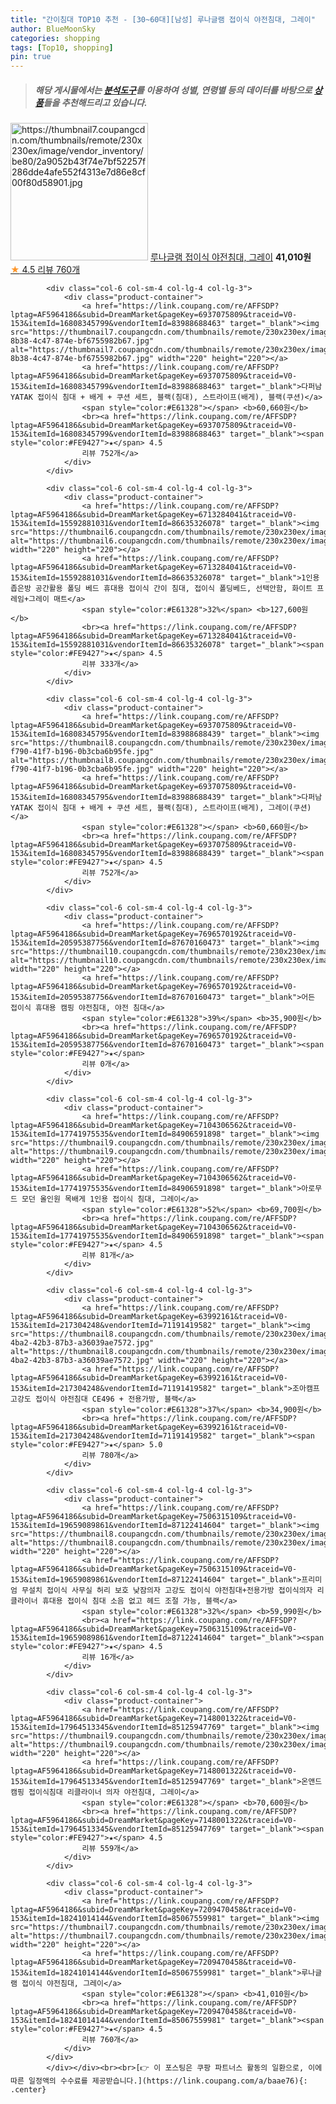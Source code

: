 ```yaml
---
title: "간이침대 TOP10 추천 - [30~60대][남성] 루나글램 접이식 야전침대, 그레이"
author: BlueMoonSky
categories: shopping
tags: [Top10, shopping]
pin: true
---
```


> ##### 해당 게시물에서는 [**분석도구**](https://itemscout.io/)를 이용하여 **성별**, **연령별** 등의 데이터를 바탕으로 [**상품**](https://link.coupang.com/a/baae76)들을 추천해드리고 있습니다.
<div class="container"><div class="row">
            <div class="col-6 col-sm-4 col-lg-4 col-lg-3">
                <div class="product-container">
                    <a href="https://link.coupang.com/re/AFFSDP?lptag=AF5964186&subid=DreamMarket&pageKey=7209470458&traceid=V0-153&itemId=18241014144&vendorItemId=85067559981" target="_blank"><img src="https://thumbnail7.coupangcdn.com/thumbnails/remote/230x230ex/image/vendor_inventory/be80/2a9052b43f74e7bf52257f286dde4afe552f4313e7d86e8cf00f80d58901.jpg" alt="https://thumbnail7.coupangcdn.com/thumbnails/remote/230x230ex/image/vendor_inventory/be80/2a9052b43f74e7bf52257f286dde4afe552f4313e7d86e8cf00f80d58901.jpg" width="220" height="220"></a>
                    <a href="https://link.coupang.com/re/AFFSDP?lptag=AF5964186&subid=DreamMarket&pageKey=7209470458&traceid=V0-153&itemId=18241014144&vendorItemId=85067559981" target="_blank">루나글램 접이식 야전침대, 그레이</a>
                    <span style="color:#E61328"></span> <b>41,010원</b>
                    <br><a href="https://link.coupang.com/re/AFFSDP?lptag=AF5964186&subid=DreamMarket&pageKey=7209470458&traceid=V0-153&itemId=18241014144&vendorItemId=85067559981" target="_blank"><span style="color:#FE9427">★</span> 4.5
                    리뷰 760개</a>
                </div>
            </div>
            
            <div class="col-6 col-sm-4 col-lg-4 col-lg-3">
                <div class="product-container">
                    <a href="https://link.coupang.com/re/AFFSDP?lptag=AF5964186&subid=DreamMarket&pageKey=6937075809&traceid=V0-153&itemId=16808345799&vendorItemId=83988688463" target="_blank"><img src="https://thumbnail7.coupangcdn.com/thumbnails/remote/230x230ex/image/retail/images/2022/11/21/17/4/81207992-8b38-4c47-874e-bf6755982b67.jpg" alt="https://thumbnail7.coupangcdn.com/thumbnails/remote/230x230ex/image/retail/images/2022/11/21/17/4/81207992-8b38-4c47-874e-bf6755982b67.jpg" width="220" height="220"></a>
                    <a href="https://link.coupang.com/re/AFFSDP?lptag=AF5964186&subid=DreamMarket&pageKey=6937075809&traceid=V0-153&itemId=16808345799&vendorItemId=83988688463" target="_blank">다퍼남 YATAK 접이식 침대 + 배게 + 쿠션 세트, 블랙(침대), 스트라이프(배게), 블랙(쿠션)</a>
                    <span style="color:#E61328"></span> <b>60,660원</b>
                    <br><a href="https://link.coupang.com/re/AFFSDP?lptag=AF5964186&subid=DreamMarket&pageKey=6937075809&traceid=V0-153&itemId=16808345799&vendorItemId=83988688463" target="_blank"><span style="color:#FE9427">★</span> 4.5
                    리뷰 752개</a>
                </div>
            </div>
            
            <div class="col-6 col-sm-4 col-lg-4 col-lg-3">
                <div class="product-container">
                    <a href="https://link.coupang.com/re/AFFSDP?lptag=AF5964186&subid=DreamMarket&pageKey=6713284041&traceid=V0-153&itemId=15592881031&vendorItemId=86635326078" target="_blank"><img src="https://thumbnail6.coupangcdn.com/thumbnails/remote/230x230ex/image/vendor_inventory/379e/b700eaff5698f73c7bf0150806e821aef01db8bfcc8f6910264d80b3a25e.jpg" alt="https://thumbnail6.coupangcdn.com/thumbnails/remote/230x230ex/image/vendor_inventory/379e/b700eaff5698f73c7bf0150806e821aef01db8bfcc8f6910264d80b3a25e.jpg" width="220" height="220"></a>
                    <a href="https://link.coupang.com/re/AFFSDP?lptag=AF5964186&subid=DreamMarket&pageKey=6713284041&traceid=V0-153&itemId=15592881031&vendorItemId=86635326078" target="_blank">1인용 좁은방 공간활용 폴딩 베드 휴대용 접이식 간이 침대, 접이식 폴딩베드, 선택안함, 화이트 프레임+그레이 매트</a>
                    <span style="color:#E61328">32%</span> <b>127,600원</b>
                    <br><a href="https://link.coupang.com/re/AFFSDP?lptag=AF5964186&subid=DreamMarket&pageKey=6713284041&traceid=V0-153&itemId=15592881031&vendorItemId=86635326078" target="_blank"><span style="color:#FE9427">★</span> 4.5
                    리뷰 333개</a>
                </div>
            </div>
            
            <div class="col-6 col-sm-4 col-lg-4 col-lg-3">
                <div class="product-container">
                    <a href="https://link.coupang.com/re/AFFSDP?lptag=AF5964186&subid=DreamMarket&pageKey=6937075809&traceid=V0-153&itemId=16808345795&vendorItemId=83988688439" target="_blank"><img src="https://thumbnail8.coupangcdn.com/thumbnails/remote/230x230ex/image/retail/images/2022/11/21/17/3/ba158e16-f790-41f7-b196-0b3cba6b95fe.jpg" alt="https://thumbnail8.coupangcdn.com/thumbnails/remote/230x230ex/image/retail/images/2022/11/21/17/3/ba158e16-f790-41f7-b196-0b3cba6b95fe.jpg" width="220" height="220"></a>
                    <a href="https://link.coupang.com/re/AFFSDP?lptag=AF5964186&subid=DreamMarket&pageKey=6937075809&traceid=V0-153&itemId=16808345795&vendorItemId=83988688439" target="_blank">다퍼남 YATAK 접이식 침대 + 배게 + 쿠션 세트, 블랙(침대), 스트라이프(배게), 그레이(쿠션)</a>
                    <span style="color:#E61328"></span> <b>60,660원</b>
                    <br><a href="https://link.coupang.com/re/AFFSDP?lptag=AF5964186&subid=DreamMarket&pageKey=6937075809&traceid=V0-153&itemId=16808345795&vendorItemId=83988688439" target="_blank"><span style="color:#FE9427">★</span> 4.5
                    리뷰 752개</a>
                </div>
            </div>
            
            <div class="col-6 col-sm-4 col-lg-4 col-lg-3">
                <div class="product-container">
                    <a href="https://link.coupang.com/re/AFFSDP?lptag=AF5964186&subid=DreamMarket&pageKey=7696570192&traceid=V0-153&itemId=20595387756&vendorItemId=87670160473" target="_blank"><img src="https://thumbnail10.coupangcdn.com/thumbnails/remote/230x230ex/image/vendor_inventory/c7c1/61afaa899c87aae7f74533b2b60d461729de4124c11234fda3aeab3e821b.jpg" alt="https://thumbnail10.coupangcdn.com/thumbnails/remote/230x230ex/image/vendor_inventory/c7c1/61afaa899c87aae7f74533b2b60d461729de4124c11234fda3aeab3e821b.jpg" width="220" height="220"></a>
                    <a href="https://link.coupang.com/re/AFFSDP?lptag=AF5964186&subid=DreamMarket&pageKey=7696570192&traceid=V0-153&itemId=20595387756&vendorItemId=87670160473" target="_blank">어든 접이식 휴대용 캠핑 야전침대, 야전 침대</a>
                    <span style="color:#E61328">39%</span> <b>35,900원</b>
                    <br><a href="https://link.coupang.com/re/AFFSDP?lptag=AF5964186&subid=DreamMarket&pageKey=7696570192&traceid=V0-153&itemId=20595387756&vendorItemId=87670160473" target="_blank"><span style="color:#FE9427">★</span> 
                    리뷰 0개</a>
                </div>
            </div>
            
            <div class="col-6 col-sm-4 col-lg-4 col-lg-3">
                <div class="product-container">
                    <a href="https://link.coupang.com/re/AFFSDP?lptag=AF5964186&subid=DreamMarket&pageKey=7104306562&traceid=V0-153&itemId=17741975535&vendorItemId=84906591898" target="_blank"><img src="https://thumbnail9.coupangcdn.com/thumbnails/remote/230x230ex/image/rs_quotation_api/pqckks6k/38ba9a1957134d25a7d29d72181db797.jpg" alt="https://thumbnail9.coupangcdn.com/thumbnails/remote/230x230ex/image/rs_quotation_api/pqckks6k/38ba9a1957134d25a7d29d72181db797.jpg" width="220" height="220"></a>
                    <a href="https://link.coupang.com/re/AFFSDP?lptag=AF5964186&subid=DreamMarket&pageKey=7104306562&traceid=V0-153&itemId=17741975535&vendorItemId=84906591898" target="_blank">아로무드 모던 올인원 목배게 1인용 접이식 침대, 그레이</a>
                    <span style="color:#E61328">52%</span> <b>69,700원</b>
                    <br><a href="https://link.coupang.com/re/AFFSDP?lptag=AF5964186&subid=DreamMarket&pageKey=7104306562&traceid=V0-153&itemId=17741975535&vendorItemId=84906591898" target="_blank"><span style="color:#FE9427">★</span> 4.5
                    리뷰 81개</a>
                </div>
            </div>
            
            <div class="col-6 col-sm-4 col-lg-4 col-lg-3">
                <div class="product-container">
                    <a href="https://link.coupang.com/re/AFFSDP?lptag=AF5964186&subid=DreamMarket&pageKey=63992161&traceid=V0-153&itemId=217304248&vendorItemId=71191419582" target="_blank"><img src="https://thumbnail8.coupangcdn.com/thumbnails/remote/230x230ex/image/retail/images/2020/07/23/18/4/5078afe6-4ba2-42b3-87b3-a36039ae7572.jpg" alt="https://thumbnail8.coupangcdn.com/thumbnails/remote/230x230ex/image/retail/images/2020/07/23/18/4/5078afe6-4ba2-42b3-87b3-a36039ae7572.jpg" width="220" height="220"></a>
                    <a href="https://link.coupang.com/re/AFFSDP?lptag=AF5964186&subid=DreamMarket&pageKey=63992161&traceid=V0-153&itemId=217304248&vendorItemId=71191419582" target="_blank">조아캠프 고강도 접이식 야전침대 CE496 + 전용가방, 블랙</a>
                    <span style="color:#E61328">37%</span> <b>34,900원</b>
                    <br><a href="https://link.coupang.com/re/AFFSDP?lptag=AF5964186&subid=DreamMarket&pageKey=63992161&traceid=V0-153&itemId=217304248&vendorItemId=71191419582" target="_blank"><span style="color:#FE9427">★</span> 5.0
                    리뷰 780개</a>
                </div>
            </div>
            
            <div class="col-6 col-sm-4 col-lg-4 col-lg-3">
                <div class="product-container">
                    <a href="https://link.coupang.com/re/AFFSDP?lptag=AF5964186&subid=DreamMarket&pageKey=7506315109&traceid=V0-153&itemId=19659089861&vendorItemId=87122414604" target="_blank"><img src="https://thumbnail8.coupangcdn.com/thumbnails/remote/230x230ex/image/vendor_inventory/f308/2cc38d050fbf7a05544c1c23566c44a7f082d01dd468c46eca5bfbe11c90.jpg" alt="https://thumbnail8.coupangcdn.com/thumbnails/remote/230x230ex/image/vendor_inventory/f308/2cc38d050fbf7a05544c1c23566c44a7f082d01dd468c46eca5bfbe11c90.jpg" width="220" height="220"></a>
                    <a href="https://link.coupang.com/re/AFFSDP?lptag=AF5964186&subid=DreamMarket&pageKey=7506315109&traceid=V0-153&itemId=19659089861&vendorItemId=87122414604" target="_blank">프리미엄 무설치 접이식 사무실 허리 보호 낮잠의자 고강도 접이식 야전침대+전용가방 접이식의자 리클라이너 휴대용 접이식 침대 소음 없고 헤드 조절 가능, 블랙</a>
                    <span style="color:#E61328">32%</span> <b>59,990원</b>
                    <br><a href="https://link.coupang.com/re/AFFSDP?lptag=AF5964186&subid=DreamMarket&pageKey=7506315109&traceid=V0-153&itemId=19659089861&vendorItemId=87122414604" target="_blank"><span style="color:#FE9427">★</span> 4.5
                    리뷰 16개</a>
                </div>
            </div>
            
            <div class="col-6 col-sm-4 col-lg-4 col-lg-3">
                <div class="product-container">
                    <a href="https://link.coupang.com/re/AFFSDP?lptag=AF5964186&subid=DreamMarket&pageKey=7148001322&traceid=V0-153&itemId=17964513345&vendorItemId=85125947769" target="_blank"><img src="https://thumbnail9.coupangcdn.com/thumbnails/remote/230x230ex/image/vendor_inventory/e496/30323eb31e69634eea625ff6527f12e6ee4bee08551eae70ca23e9dfe4c0.jpg" alt="https://thumbnail9.coupangcdn.com/thumbnails/remote/230x230ex/image/vendor_inventory/e496/30323eb31e69634eea625ff6527f12e6ee4bee08551eae70ca23e9dfe4c0.jpg" width="220" height="220"></a>
                    <a href="https://link.coupang.com/re/AFFSDP?lptag=AF5964186&subid=DreamMarket&pageKey=7148001322&traceid=V0-153&itemId=17964513345&vendorItemId=85125947769" target="_blank">온앤드 캠핑 접이식침대 리클라이너 의자 야전침대, 그레이</a>
                    <span style="color:#E61328"></span> <b>70,600원</b>
                    <br><a href="https://link.coupang.com/re/AFFSDP?lptag=AF5964186&subid=DreamMarket&pageKey=7148001322&traceid=V0-153&itemId=17964513345&vendorItemId=85125947769" target="_blank"><span style="color:#FE9427">★</span> 4.5
                    리뷰 559개</a>
                </div>
            </div>
            
            <div class="col-6 col-sm-4 col-lg-4 col-lg-3">
                <div class="product-container">
                    <a href="https://link.coupang.com/re/AFFSDP?lptag=AF5964186&subid=DreamMarket&pageKey=7209470458&traceid=V0-153&itemId=18241014144&vendorItemId=85067559981" target="_blank"><img src="https://thumbnail7.coupangcdn.com/thumbnails/remote/230x230ex/image/vendor_inventory/be80/2a9052b43f74e7bf52257f286dde4afe552f4313e7d86e8cf00f80d58901.jpg" alt="https://thumbnail7.coupangcdn.com/thumbnails/remote/230x230ex/image/vendor_inventory/be80/2a9052b43f74e7bf52257f286dde4afe552f4313e7d86e8cf00f80d58901.jpg" width="220" height="220"></a>
                    <a href="https://link.coupang.com/re/AFFSDP?lptag=AF5964186&subid=DreamMarket&pageKey=7209470458&traceid=V0-153&itemId=18241014144&vendorItemId=85067559981" target="_blank">루나글램 접이식 야전침대, 그레이</a>
                    <span style="color:#E61328"></span> <b>41,010원</b>
                    <br><a href="https://link.coupang.com/re/AFFSDP?lptag=AF5964186&subid=DreamMarket&pageKey=7209470458&traceid=V0-153&itemId=18241014144&vendorItemId=85067559981" target="_blank"><span style="color:#FE9427">★</span> 4.5
                    리뷰 760개</a>
                </div>
            </div>
            </div></div><br><br>[👉 이 포스팅은 쿠팡 파트너스 활동의 일환으로, 이에 따른 일정액의 수수료를 제공받습니다.](https://link.coupang.com/a/baae76){: .center}